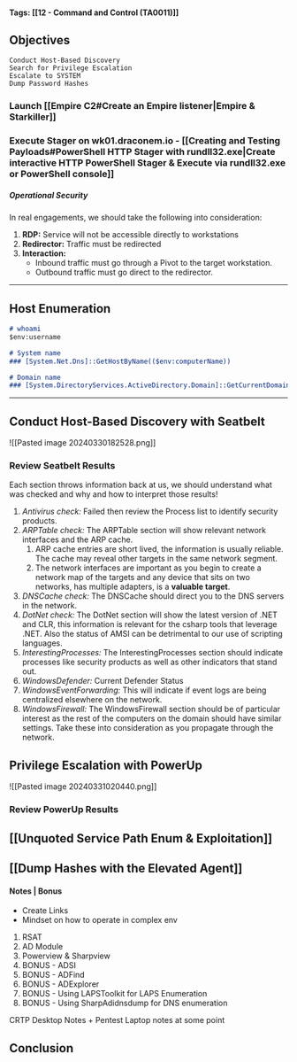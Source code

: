 #### Tags: [[12 - Command and Control (TA0011)]]

## Objectives
    Conduct Host-Based Discovery
    Search for Privilege Escalation
    Escalate to SYSTEM
    Dump Password Hashes

### Launch [[Empire C2#Create an Empire listener|Empire & Starkiller]]

### Execute Stager on wk01.draconem.io - [[Creating and Testing Payloads#PowerShell HTTP Stager with rundll32.exe|Create interactive HTTP PowerShell Stager & Execute via rundll32.exe or PowerShell console]]

##### Operational Security
In real engagements, we should take the following into consideration:
1. **RDP:** Service will not be accessible directly to workstations
2. **Redirector:** Traffic must be redirected
3. **Interaction:** 
	- Inbound traffic must go through a Pivot to the target workstation.
	- Outbound traffic must go direct to the redirector.

----
## Host Enumeration
```markdown
# whoami
$env:username

# System name
### [System.Net.Dns]::GetHostByName(($env:computerName))

# Domain name
### [System.DirectoryServices.ActiveDirectory.Domain]::GetCurrentDomain()
```

----
## Conduct Host-Based Discovery with Seatbelt

![[Pasted image 20240330182528.png]]
### Review Seatbelt Results
Each section throws information back at us, we should understand what was checked and why and how to interpret those results!

1. *Antivirus check:* Failed then review the Process list to identify security products.
2. *ARPTable check:* The ARPTable section will show relevant network interfaces and the ARP cache.
	1. ARP cache entries are short lived, the information is usually reliable. The cache may reveal other targets in the same network segment.
	2. The network interfaces are important as you begin to create a network map of the targets and any device that sits on two networks, has multiple adapters, is a **valuable target**.
3. *DNSCache check:* The DNSCache should direct you to the DNS servers in the network.
4. *DotNet check:* The DotNet section will show the latest version of .NET and CLR, this information is relevant for the csharp tools that leverage .NET. Also the status of AMSI can be detrimental to our use of scripting languages.
5. *InterestingProcesses:* The InterestingProcesses section should indicate processes like security products as well as other indicators that stand out. 
6. *WindowsDefender:* Current Defender Status
7. *WindowsEventForwarding:* This will indicate if event logs are being centralized elsewhere on the network.
8. *WindowsFirewall:* The WindowsFirewall section should be of particular interest as the rest of the computers on the domain should have similar settings. Take these into consideration as you propagate through the network.

## Privilege Escalation with PowerUp

![[Pasted image 20240331020440.png]]
### Review PowerUp Results


## [[Unquoted Service Path Enum & Exploitation]]


## [[Dump Hashes with the Elevated Agent]] 


#### Notes | Bonus
- Create Links
- Mindset on how to operate in complex env

1. RSAT
2. AD Module
3. Powerview & Sharpview
4. BONUS - ADSI
5. BONUS - ADFind
6. BONUS - ADExplorer
7. BONUS - Using LAPSToolkit for LAPS Enumeration
8. BONUS - Using SharpAdidnsdump for DNS enumeration

CRTP Desktop Notes + Pentest Laptop notes at some point

## Conclusion